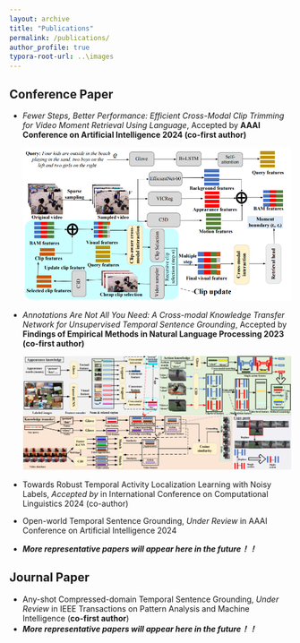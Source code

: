 ```yaml
---
layout: archive
title: "Publications"
permalink: /publications/
author_profile: true
typora-root-url: ..\images
---
```


## Conference Paper

- <a href="https://drive.google.com/file/d/1jufk_sC70F6D5DntaKtAS2WPHDqn-NtS/view?usp=drive_link" style="text-decoration: none;">*Fewer Steps, Better Performance: Efficient Cross-Modal Clip Trimming for Video Moment Retrieval Using Language*, Accepted by **AAAI Conference on Artificial Intelligence 2024 (co-first author)**</a>

  ![](..\images\1703299998853.png)

  

- <a href="https://aclanthology.org/2023.findings-emnlp.583.pdf" style="text-decoration: none;">*Annotations Are Not All You Need: A Cross-modal Knowledge Transfer Network for Unsupervised Temporal Sentence Grounding*, Accepted by **Findings of Empirical Methods in Natural Language Processing 2023 (co-first author)**</a>

  ![](..\images\CMKT.png)

  

- Towards Robust Temporal Activity Localization Learning with Noisy Labels, *Accepted by* in International Conference on Computational Linguistics 2024 (co-author)
  
- Open-world Temporal Sentence Grounding, *Under Review* in AAAI Conference on Artificial Intelligence 2024
  
- ***More representative papers will appear here in the future！！***

## Journal Paper

- Any-shot Compressed-domain Temporal Sentence Grounding, *Under Review* in IEEE Transactions on Pattern Analysis and Machine Intelligence (**co-first author**)
  <br>
- ***More representative papers will appear here in the future！！***
  <br>


